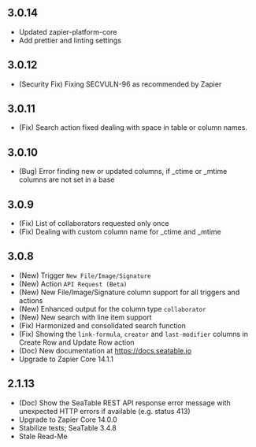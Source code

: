 ## 3.0.14

- Updated zapier-platform-core
- Add prettier and linting settings

## 3.0.12

- (Security Fix) Fixing SECVULN-96 as recommended by Zapier

## 3.0.11

- (Fix) Search action fixed dealing with space in table or column names.

## 3.0.10

- (Bug) Error finding new or updated columns, if \_ctime or \_mtime columns are not set in a base

## 3.0.9

- (Fix) List of collaborators requested only once
- (Fix) Dealing with custom column name for \_ctime and \_mtime

## 3.0.8

- (New) Trigger `New File/Image/Signature`
- (New) Action `API Request (Beta)`
- (New) New File/Image/Signature column support for all triggers and actions
- (New) Enhanced output for the column type `collaborator`
- (New) New search with line item support
- (Fix) Harmonized and consolidated search function
- (Fix) Showing the `link-formula`, `creator` and `last-modifier` columns in Create Row and Update Row action
- (Doc) New documentation at https://docs.seatable.io
- Upgrade to Zapier Core 14.1.1

## 2.1.13

- (Doc) Show the SeaTable REST API response error message with unexpected HTTP errors if available (e.g. status 413)
- Upgrade to Zapier Core 14.0.0
- Stabilize tests; SeaTable 3.4.8
- Stale Read-Me
